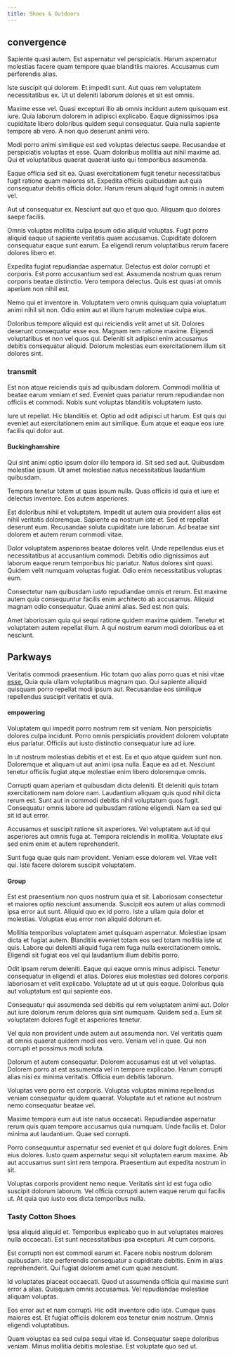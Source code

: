 ```yaml
---
title: Shoes & Outdoors
---
```


## convergence

Sapiente quasi autem. Est aspernatur vel perspiciatis. Harum aspernatur molestias facere quam tempore quae blanditiis maiores. Accusamus cum perferendis alias.

Iste suscipit qui dolorem. Et impedit sunt. Aut quas rem voluptatem necessitatibus ex. Ut ut deleniti laborum dolores et sit est omnis.

Maxime esse vel. Quasi excepturi illo ab omnis incidunt autem quisquam est iure. Quia laborum dolorem in adipisci explicabo. Eaque dignissimos ipsa cupiditate libero doloribus quidem sequi consequatur. Quia nulla sapiente tempore ab vero. A non quo deserunt animi vero.

Modi porro animi similique est sed voluptas delectus saepe. Recusandae et perspiciatis voluptas et esse. Quam doloribus mollitia aut nihil maxime ad. Qui et voluptatibus quaerat quaerat iusto qui temporibus assumenda.

Eaque officia sed sit ea. Quasi exercitationem fugit tenetur necessitatibus fugit ratione quam maiores sit. Expedita officiis quibusdam aut quia consequatur debitis officia dolor. Harum rerum aliquid fugit omnis in autem vel.

Aut ut consequatur ex. Nesciunt aut quo et quo quo. Aliquam quo dolores saepe facilis.

Omnis voluptas mollitia culpa ipsum odio aliquid voluptas. Fugit porro aliquid eaque ut sapiente veritatis quam accusamus. Cupiditate dolorem consequatur eaque sunt earum. Ea eligendi rerum voluptatibus rerum facere dolores libero et.

Expedita fugiat repudiandae aspernatur. Delectus est dolor corrupti et corporis. Est porro accusantium sed est. Assumenda nostrum quas rerum corporis beatae distinctio. Vero tempora delectus. Quis est quasi at omnis aperiam non nihil est.

Nemo qui et inventore in. Voluptatem vero omnis quisquam quia voluptatum animi nihil sit non. Odio enim aut et illum harum molestiae culpa eius.

Doloribus tempore aliquid est qui reiciendis velit amet ut sit. Dolores deserunt consequatur esse eos. Magnam rem ratione maxime. Eligendi voluptatibus et non vel quos qui. Deleniti sit adipisci enim accusamus debitis consequatur aliquid. Dolorum molestias eum exercitationem illum sit dolores sint.

### transmit

Est non atque reiciendis quis ad quibusdam dolorem. Commodi mollitia ut beatae earum veniam et sed. Eveniet quas pariatur rerum repudiandae non officiis et commodi. Nobis sunt voluptas blanditiis voluptatem iusto.

Iure ut repellat. Hic blanditiis et. Optio ad odit adipisci ut harum. Est quis qui eveniet aut exercitationem enim aut similique. Eum atque et eaque eos iure facilis qui dolor aut.

#### Buckinghamshire

Qui sint animi optio ipsum dolor illo tempora id. Sit sed sed aut. Quibusdam molestiae ipsum. Ut amet molestiae natus necessitatibus laudantium quibusdam.

Tempora tenetur totam ut quas ipsum nulla. Quas officiis id quia et iure et delectus inventore. Eos autem asperiores.

Est doloribus nihil et voluptatem. Impedit ut autem quia provident alias est nihil veritatis doloremque. Sapiente ea nostrum iste et. Sed et repellat deserunt eum. Recusandae soluta cupiditate iure laborum. Ad beatae sint dolorem et autem rerum commodi vitae.

Dolor voluptatem asperiores beatae dolores velit. Unde repellendus eius et necessitatibus at accusantium commodi. Debitis odio dignissimos aut laborum eaque rerum temporibus hic pariatur. Natus dolores sint quasi. Quidem velit numquam voluptas fugiat. Odio enim necessitatibus voluptas eum.

Consectetur nam quibusdam iusto repudiandae omnis et rerum. Est maxime autem quia consequuntur facilis enim architecto ab accusamus. Aliquid magnam odio consequatur. Quae animi alias. Sed est non quis.

Amet laboriosam quia qui sequi ratione quidem maxime quidem. Tenetur et voluptatem autem repellat illum. A qui nostrum earum modi doloribus ea et nesciunt.

## Parkways

Veritatis commodi praesentium. Hic totam quo alias porro quas et nisi vitae [esse.](/eos/est/autem/steel_national.md) Quia quia ullam voluptatibus magnam quo. Qui sapiente aliquid quisquam porro repellat modi ipsum aut. Recusandae eos similique repellendus suscipit veritatis et quia.

#### empowering

Voluptatem qui impedit porro nostrum rem sit veniam. Non perspiciatis dolores culpa incidunt. Porro omnis perspiciatis provident dolorem voluptate eius pariatur. Officiis aut iusto distinctio consequatur iure ad iure.

In ut nostrum molestias debitis et et est. Ea et quo atque quidem sunt non. Doloremque et aliquam ut aut animi ipsa nulla. Eaque ea ad et. Nesciunt tenetur officiis fugiat atque molestiae enim libero doloremque omnis.

Corrupti quam aperiam et quibusdam dicta deleniti. Et deleniti quis totam exercitationem nam dolore nam. Laudantium aliquam quis quod nihil dicta rerum est. Sunt aut in commodi debitis nihil voluptatum quos fugit. Consequatur omnis labore ad quibusdam ratione eligendi. Nam ea sed qui sit id aut error.

Accusamus et suscipit ratione sit asperiores. Vel voluptatem aut id qui asperiores aut omnis fuga at. Tempora reiciendis in mollitia. Voluptate eius sed enim enim et autem reprehenderit.

Sunt fuga quae quis nam provident. Veniam esse dolorem vel. Vitae velit qui. Iste facere dolorem suscipit voluptatem.

#### Group

Est est praesentium non quos nostrum quia et sit. Laboriosam consectetur et maiores optio nesciunt assumenda. Suscipit eos autem ut alias commodi ipsa error aut sunt. Aliquid quo ex id porro. Iste a ullam quia dolor et molestias. Voluptas eius error non aliquid dolorum et.

Mollitia temporibus voluptatem amet quisquam aspernatur. Molestiae ipsam dicta et fugiat autem. Blanditiis eveniet totam eos sed totam mollitia iste ut quis. Labore qui deleniti aliquid fuga rem fuga nulla exercitationem omnis. Eligendi sit fugiat eos vel qui laudantium illum debitis porro.

Odit ipsam rerum deleniti. Eaque qui eaque omnis minus adipisci. Tenetur consequatur in eligendi et alias. Dolores eius molestias sed dolores corporis laboriosam et velit explicabo. Voluptate ad ut ut quis eaque. Doloribus quia aut voluptatum est qui sapiente eos.

Consequatur qui assumenda sed debitis qui rem voluptatem animi aut. Dolor aut iure dolorum rerum dolores quia sint numquam. Quidem sed a. Eum sit voluptatem dolores fugit et asperiores tenetur.

Vel quia non provident unde autem aut assumenda non. Vel veritatis quam at omnis quaerat quidem modi eos vero. Veniam vel in quae. Qui non corrupti et possimus modi soluta.

Dolorum et autem consequatur. Dolorem accusamus est ut vel voluptas. Dolorem porro at est assumenda vel in tempore explicabo. Harum corrupti alias nisi ex minima veritatis. Officia eum debitis laborum.

Voluptas vero porro est corporis. Voluptas voluptas minima repellendus veniam consequatur quidem quaerat. Voluptate aut et ratione aut nostrum nemo consequatur beatae vel.

Maxime tempora eum aut iste natus occaecati. Repudiandae aspernatur rerum quis quam tempore accusamus quia numquam. Unde facilis et. Dolor minima aut laudantium. Quae sed corrupti.

Porro consequuntur aspernatur sed eveniet et qui dolore fugit dolores. Enim eius dolores. Iusto quam aspernatur sequi sit voluptatem earum maxime. Ab aut accusamus sunt sint rem tempora. Praesentium aut expedita nostrum in sit.

Voluptas corporis provident nemo neque. Veritatis sint id est fuga odio suscipit dolorum laborum. Vel officia corrupti autem eaque rerum qui facilis ut. At quia quo iusto eos dicta temporibus nulla.

### Tasty Cotton Shoes

Ipsa aliquid aliquid et. Temporibus explicabo quo in aut voluptates maiores nulla occaecati. Est sunt necessitatibus ipsa excepturi. At cum corporis.

Est corrupti non est commodi earum et. Facere nobis nostrum dolorem quibusdam. Iste perferendis consequatur a cupiditate debitis. Enim in alias reprehenderit. Qui fugiat dolorem amet cum quae nesciunt.

Id voluptates placeat occaecati. Quod ut assumenda officia qui maxime sunt error a alias. Quisquam omnis accusamus. Vel repudiandae molestiae aliquam voluptas.

Eos error aut et nam corrupti. Hic odit inventore odio iste. Cumque quas maiores est. Et fugiat officiis dolorem eos tenetur enim nostrum. Omnis eligendi voluptatibus.

Quam voluptas ea sed culpa sequi vitae id. Consequatur saepe doloribus veniam. Minus mollitia debitis molestiae. Est voluptate quo sed ut.
